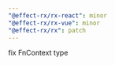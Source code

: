 ```yaml
---
"@effect-rx/rx-react": minor
"@effect-rx/rx-vue": minor
"@effect-rx/rx": patch
---
```


fix FnContext type
